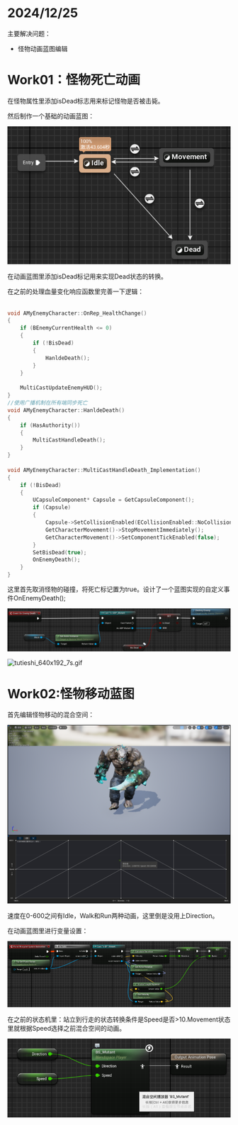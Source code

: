 # 2024/12/25

主要解决问题：

- 怪物动画蓝图编辑

# Work01：怪物死亡动画

在怪物属性里添加isDead标志用来标记怪物是否被击毙。

然后制作一个基础的动画蓝图：

![{997D222F-CA59-4337-A50F-C5852064FB7D}.png](997D222F-CA59-4337-A50F-C5852064FB7D.png)

在动画蓝图里添加isDead标记用来实现Dead状态的转换。

在之前的处理血量变化响应函数里完善一下逻辑：

```cpp

void AMyEnemyCharacter::OnRep_HealthChange()
{
	if (BEnemyCurrentHealth <= 0)
	{
		if (!BisDead)
		{
			HanldeDeath();
		}
	}

	MultiCastUpdateEnemyHUD();
}
//使用广播机制在所有端同步死亡
void AMyEnemyCharacter::HanldeDeath()
{
	if (HasAuthority())
	{
		MultiCastHandleDeath();
	}
}

void AMyEnemyCharacter::MultiCastHandleDeath_Implementation()
{
	if (!BisDead)
	{
		UCapsuleComponent* Capsule = GetCapsuleComponent();
		if (Capsule)
		{
			Capsule->SetCollisionEnabled(ECollisionEnabled::NoCollision);
			GetCharacterMovement()->StopMovementImmediately();
			GetCharacterMovement()->SetComponentTickEnabled(false);
		}
		SetBisDead(true);
		OnEnemyDeath();
	}
}

```

这里首先取消怪物的碰撞，将死亡标记置为true。设计了一个蓝图实现的自定义事件OnEnemyDeath();

![{0A52963A-050C-449C-88CA-CEB0ADE17E9A}.png](0A52963A-050C-449C-88CA-CEB0ADE17E9A.png)

![tutieshi_640x192_7s.gif](tutieshi_640x192_7s.gif)

# Work02:怪物移动蓝图

首先编辑怪物移动的混合空间：

![{B0568291-2983-4192-B560-C0240D499D9F}.png](B0568291-2983-4192-B560-C0240D499D9F.png)

速度在0-600之间有Idle，Walk和Run两种动画，这里倒是没用上Direction。

在动画蓝图里进行变量设置：

![{2B77940D-AB53-462C-90A2-0DD2FF50D6E6}.png](2B77940D-AB53-462C-90A2-0DD2FF50D6E6.png)

在之前的状态机里：站立到行走的状态转换条件是Speed是否>10.Movement状态里就根据Speed选择之前混合空间的动画。

![{11C87EC5-8504-4F46-ACF9-7F67581BDA72}.png](11C87EC5-8504-4F46-ACF9-7F67581BDA72.png)